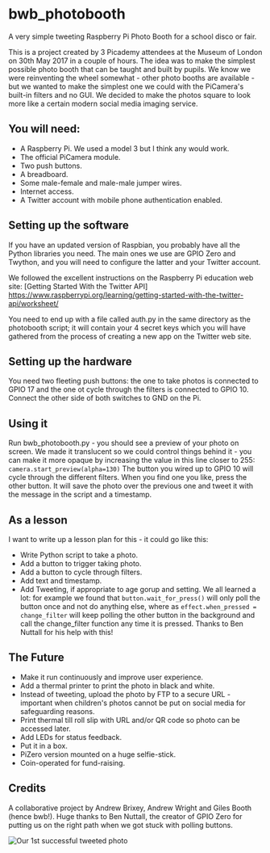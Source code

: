 # bwb_photobooth
A very simple tweeting Raspberry Pi Photo Booth for a school disco or fair.

This is a project created by 3 Picademy attendees at the Museum of London on 30th May 2017 in a couple of hours. The idea was to make the simplest possible photo booth that can be taught and built by pupils. We know we were reinventing the wheel somewhat - other photo booths are available - but we wanted to make the simplest one we could with the PiCamera's built-in filters and no GUI. We decided to make the photos square to look more like a certain modern social media imaging service.

## You will need:
* A Raspberry Pi. We used a model 3 but I think any would work.
* The official PiCamera module.
* Two push buttons.
* A breadboard.
* Some male-female and male-male jumper wires.
* Internet access.
* A Twitter account with mobile phone authentication enabled.

## Setting up the software
If you have an updated version of Raspbian, you probably have all the Python libraries you need. The main ones we use are GPIO Zero and Twython, and you will need to configure the latter and your Twitter account.

We followed the excellent instructions on the Raspberry Pi education web site: [Getting Started With the Twitter API] https://www.raspberrypi.org/learning/getting-started-with-the-twitter-api/worksheet/

You need to end up with a file called auth.py in the same directory as the photobooth script; it will contain your 4 secret keys which you will have gathered from the process of creating a new app on the Twitter web site.

## Setting up the hardware
You need two fleeting push buttons: the one to take photos is connected to GPIO 17 and the one ot cycle through the filters is connected to GPIO 10. Connect the other side of both switches to GND on the Pi.

## Using it
Run bwb_photobooth.py - you should see a preview of your photo on screen. We made it translucent so we could control things behind it - you can make it more opaque by increasing the value in this line closer to 255:
```camera.start_preview(alpha=130)```
The button you wired up to GPIO 10 will cycle through the different filters. When you find one you like, press the other button. It will save the photo over the previous one and tweet it with the message in the script and a timestamp.

## As a lesson
I want to write up a lesson plan for this - it could go like this:
* Write Python script to take a photo.
* Add a button to trigger taking photo.
* Add a button to cycle through filters.
* Add text and timestamp.
* Add Tweeting, if appropriate to age gorup and setting.
We all learned a lot: for example we found that `button.wait_for_press()` will only poll the button once and not do anything else, where as `effect.when_pressed = change_filter` will keep polling the other button in the background and call the change_filter function any time it is pressed. Thanks to Ben Nuttall for his help with this!

## The Future
* Make it run continuously and improve user experience.
* Add a thermal printer to print the photo in black and white.
* Instead of tweeting, upload the photo by FTP to a secure URL - important when children's photos cannot be put on social media for safeguarding reasons.
* Print thermal till roll slip with URL and/or QR code so photo can be accessed later.
* Add LEDs for status feedback.
* Put it in a box.
* PiZero version mounted on a huge selfie-stick.
* Coin-operated for fund-raising.

## Credits

A collaborative project by Andrew Brixey, Andrew Wright and Giles Booth (hence bwb!). Huge thanks to Ben Nuttall, the creator of GPIO Zero for putting us on the right path when we got stuck with polling buttons.

![Our 1st successful tweeted photo](https://github.com/blogmywiki/bwb_photobooth/raw/master/sample_photo.jpg "The team!")
